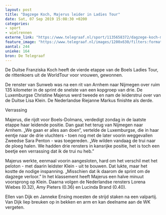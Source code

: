 ```yaml
---
layout: post
title: "Dagzege Koch, Majerus leider in Ladies Tour"
date: Sat, 07 Sep 2019 15:08:30 +0200
categories: 
- sport 
- wielrennen 
externe_link: "https://www.telegraaf.nl/sport/1135658372/dagzege-koch-majerus-leider-in-ladies-tour"
feature_image: "https://www.telegraaf.nl/images/1200x630/filters:format(jpeg):quality(80)/cdn-kiosk-api.telegraaf.nl/71c0af4c-d179-11e9-896b-02c309bc01c1.jpg"
aantal: 244
unieke: 164
bron: De Telegraaf
---
```


<p class="intro">De Duitse Franziska Koch heeft de vierde etappe van de Boels Ladies Tour, de rittenkoers uit de WorldTour voor vrouwen, gewonnen.</p> <p>De renster van Sunweb was na een rit van Arnhem naar Nijmegen over ruim 135 kilometer in de sprint de snelste van een kopgroep van drie. De Luxemburgse Christine Majerus werd tweede en nam de leiderstrui over van de Duitse Lisa Klein. De Nederlandse Riejanne Markus finishte als derde.</p><p>Verrassing</p><p>Majerus, die rijdt voor Boels-Dolmans, verdedigt zondag in de laatste etappe haar leidende positie. Dan gaat het terug van Nijmegen naar Arnhem. „We gaan er alles aan doen”, vertelde de Luxemburgse, die in haar eentje naar de drie vluchters - toen nog met de later voorin weggevallen Zweedse Sara Penton - was toegereden. „We wilden vandaag de trui naar de ploeg halen. We hadden drie rensters in kansrijke positie, het is toch een beetje een verrassing dat ik de trui nu heb.”</p><p>Majerus werkte, eenmaal voorin aangesloten, hard om het verschil met het peloton - met daarin leidster Klein - uit te bouwen. Dat lukte, maar het kostte de nodige inspanning. „Misschien dat ik daarom de sprint om de dagzege verloor.” In het klassement heeft Majerus een halve minuut voorsprong op Klein. Daarna volgen de Nederlandse rensters Lorena Wiebes (0.32), Amy Pieters (0.36) en Lucinda Brand (0.40).</p><p>Ellen van Dijk en Janneke Ensing moesten de strijd staken na een valpartij. Van Dijk liep breuken op in bekken en arm en kan deelname aan de WK vergeten.</p>
